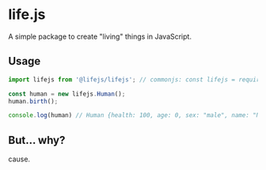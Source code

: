 # life.js
A simple package to create "living" things in JavaScript.

## Usage
```js
import lifejs from '@lifejs/lifejs'; // commonjs: const lifejs = require('@lifejs/lifejs');

const human = new lifejs.Human();
human.birth();

console.log(human) // Human {health: 100, age: 0, sex: "male", name: "Nathan Chandler", alive: true ...}
```

## But... why?
cause.